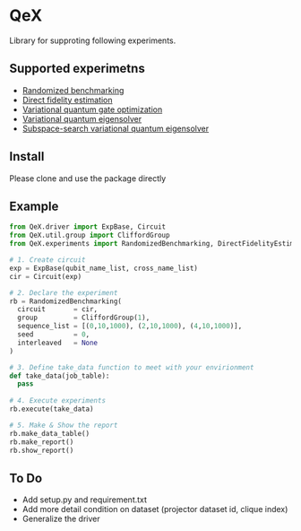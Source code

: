 # QeX

Library for supproting following experiments.

## Supported experimetns
  - [Randomized benchmarking](https://arxiv.org/abs/0707.0963)
  - [Direct fidelity estimation](https://arxiv.org/abs/1104.4695)
  - [Variational quantum gate optimization](https://arxiv.org/abs/1810.12745)
  - [Variational quantum eigensolver](https://arxiv.org/abs/1304.3061)
  - [Subspace-search variational quantum eigensolver](https://arxiv.org/abs/1810.09434)

## Install
Please clone and use the package directly

## Example
```python
from QeX.driver import ExpBase, Circuit
from QeX.util.group import CliffordGroup
from QeX.experiments import RandomizedBenchmarking, DirectFidelityEstimation

# 1. Create circuit
exp = ExpBase(qubit_name_list, cross_name_list)
cir = Circuit(exp)

# 2. Declare the experiment
rb = RandomizedBenchmarking(
  circuit       = cir,
  group         = CliffordGroup(1),
  sequence_list = [(0,10,1000), (2,10,1000), (4,10,1000)],
  seed          = 0,
  interleaved   = None
)

# 3. Define take_data function to meet with your envirionment
def take_data(job_table):
  pass
  
# 4. Execute experiments
rb.execute(take_data)

# 5. Make & Show the report
rb.make_data_table()
rb.make_report()
rb.show_report()
```

## To Do
  - Add setup.py and requirement.txt
  - Add more detail condition on dataset (projector dataset id, clique index)
  - Generalize the driver
